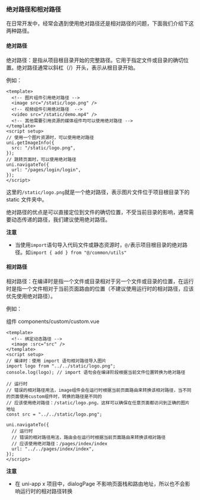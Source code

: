 ### 绝对路径和相对路径

在日常开发中，经常会遇到使用绝对路径还是相对路径的问题，下面我们介绍下这两种路径。

#### 绝对路径

绝对路径：是指从项目根目录开始的完整路径。它用于指定文件或目录的确切位置。绝对路径通常以斜杠（/）开头，表示从根目录开始。

例如：

```vue
<template>
  <!-- 图片组件引用绝对路径 -->
  <image src="/static/logo.png" />
  <!-- 视频组件引用绝对路径  -->
  <video src="/static/demo.mp4" />
  <!-- 其他需要引用资源的媒体组件均可以使用绝对路径 -->
</template>
<script setup>
// 使用一个图片资源时，可以使用绝对路径
uni.getImageInfo({
  src: "/static/logo.png",
});
// 跳转页面时，可以使用绝对路径
uni.navigateTo({
  url: "/pages/login/login",
});
</script>
```

这里的`/static/logo.png`就是一个绝对路径，表示图片文件位于项目根目录下的 static 文件夹中。

绝对路径的优点是可以直接定位到文件的确切位置，不受当前目录的影响，通常需要动态传递的路径，我们建议使用绝对路径。

**注意**

- 当使用`import`语句导入代码文件或静态资源时，`@/`表示项目根目录的绝对路径。如`import { add } from "@/common/utils"`

#### 相对路径

相对路径：在编译时是指一个文件或目录相对于另一个文件或目录的位置，在运行时是指一个文件相对于当前页面路由的位置（不建议使用运行时的相对路径，应该优先使用绝对路径）。

例如：

组件 components/custom/custom.vue

```vue
<template>
  <!-- 绑定动态路径 -->
  <image :src="src" />
</template>
<script setup>
// 编译时：使用 import 语句相对路径导入图片
import logo from "../../static/logo.png";
console.log(logo); // import 语句会在编译阶段根据当前文件位置转换为绝对路径

// 运行时
// 错误的相对路径用法，image组件会在运行时根据当前页面路由来转换该相对路径，当不同的页面使用custom组件时，转换的路径是不同的
// 应该使用绝对路径：/static/logo.png，这样可以确保在任意页面都访问到正确的图片地址
const src = "../../static/logo.png";

uni.navigateTo({
  // 运行时
  // 错误的相对路径用法，路由会在运行时根据当前页面路由来转换该相对路径
  // 应该使用绝对路径：/pages/index/index
  url: "../../pages/index/index",
});
</script>
```

**注意**

- 在 uni-app x 项目中，dialogPage 不影响页面栈和路由地址，所以也不会影响运行时的相对路径转换